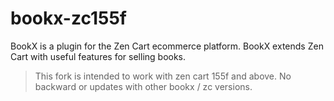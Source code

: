 # bookx-zc155f
BookX is a plugin for the Zen Cart ecommerce platform. BookX extends Zen Cart with useful features for selling books.

> This fork is intended to work with zen cart 155f and above. No backward or updates with other bookx / zc versions.
